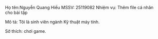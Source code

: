 Họ tên:Nguyễn Quang Hiếu
MSSV: 25119082
Nhiệm vụ: Thêm file cá nhân cho bài tập

Mô tả: Tôi là sinh viên ngành Kỹ thuật máy tính.

Sở thích: chơi game.
